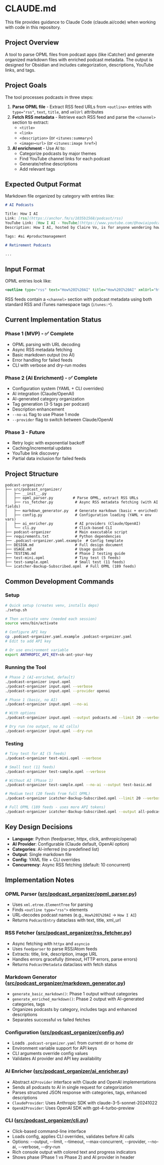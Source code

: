 # CLAUDE.md

This file provides guidance to Claude Code (claude.ai/code) when working with code in this repository.

## Project Overview

A tool to parse OPML files from podcast apps (like iCatcher) and generate organized markdown files with enriched podcast metadata. The output is designed for Obsidian and includes categorization, descriptions, YouTube links, and tags.

## Project Goals

The tool processes podcasts in three steps:

1. **Parse OPML file** - Extract RSS feed URLs from `<outline>` entries with `type="rss"`, `text`, `title`, and `xmlUrl` attributes
2. **Fetch RSS metadata** - Retrieve each RSS feed and parse the `<channel>` section to extract:
   - `<title>`
   - `<link>`
   - `<description>` (or `<itunes:summary>`)
   - `<image><url>` (or `<itunes:image href>`)
3. **AI enrichment** - Use AI to:
   - Categorize podcasts by major themes
   - Find YouTube channel links for each podcast
   - Generate/refine descriptions
   - Add relevant tags

## Expected Output Format

Markdown file organized by category with entries like:

```markdown
# AI Podcasts

Title: How I AI
Link: [rss](https://anchor.fm/s/1035b1568/podcast/rss)
YouTube Link: [How I AI - YouTube](https://www.youtube.com/@howiaipodcast)
Description: How I AI, hosted by Claire Vo, is for anyone wondering how to actually use these magical new tools...

Tags: #ai #productmanagement

# Retirement Podcasts

...
```

## Input Format

OPML entries look like:
```xml
<outline type="rss" text="How%20I%20AI" title="How%20I%20AI" xmlUrl="https://anchor.fm/s/1035b1568/podcast/rss" />
```

RSS feeds contain a `<channel>` section with podcast metadata using both standard RSS and iTunes namespace tags (`itunes:*`).

## Current Implementation Status

### Phase 1 (MVP) - ✅ Complete
- OPML parsing with URL decoding
- Async RSS metadata fetching
- Basic markdown output (no AI)
- Error handling for failed feeds
- CLI with verbose and dry-run modes

### Phase 2 (AI Enrichment) - ✅ Complete
- Configuration system (YAML + CLI overrides)
- AI integration (Claude/OpenAI)
- AI-generated category organization
- Tag generation (3-5 tags per podcast)
- Description enhancement
- `--no-ai` flag to use Phase 1 mode
- `--provider` flag to switch between Claude/OpenAI

### Phase 3 - Future
- Retry logic with exponential backoff
- Caching/incremental updates
- YouTube link discovery
- Partial data inclusion for failed feeds

## Project Structure

```
podcast-organizer/
├── src/podcast_organizer/
│   ├── __init__.py
│   ├── opml_parser.py         # Parse OPML, extract RSS URLs
│   ├── rss_fetcher.py          # Async RSS metadata fetching (with AI fields)
│   ├── markdown_generator.py   # Generate markdown (basic + enriched)
│   ├── config.py               # Configuration loading (YAML + env vars)
│   ├── ai_enricher.py          # AI providers (Claude/OpenAI)
│   └── cli.py                  # Click-based CLI
├── podcast-organizer           # Main executable script
├── requirements.txt            # Python dependencies
├── .podcast-organizer.yaml.example  # Config template
├── DESIGN.md                   # Full design document
├── USAGE.md                    # Usage guide
├── TESTING.md                  # Phase 2 testing guide
├── test-mini.opml              # Tiny test (5 feeds)
├── test-sample.opml            # Small test (11 feeds)
└── icatcher-Backup-Subscribed.opml  # Full OPML (189 feeds)
```

## Common Development Commands

### Setup

```bash
# Quick setup (creates venv, installs deps)
./setup.sh

# Then activate venv (needed each session)
source venv/bin/activate

# Configure API key
cp .podcast-organizer.yaml.example .podcast-organizer.yaml
# Edit to add API key

# Or use environment variable
export ANTHROPIC_API_KEY=sk-ant-your-key
```

### Running the Tool

```bash
# Phase 2 (AI-enriched, default)
./podcast-organizer input.opml
./podcast-organizer input.opml --verbose
./podcast-organizer input.opml --provider openai

# Phase 1 (basic, no AI)
./podcast-organizer input.opml --no-ai

# With options
./podcast-organizer input.opml --output podcasts.md --limit 20 --verbose

# Dry run (no output, no AI calls)
./podcast-organizer input.opml --dry-run
```

### Testing

```bash
# Tiny test for AI (5 feeds)
./podcast-organizer test-mini.opml --verbose

# Small test (11 feeds)
./podcast-organizer test-sample.opml --verbose

# Without AI (Phase 1)
./podcast-organizer test-sample.opml --no-ai --output test-basic.md

# Medium test (20 feeds from full OPML)
./podcast-organizer icatcher-Backup-Subscribed.opml --limit 20 --verbose

# Full OPML (189 feeds - uses more API tokens)
./podcast-organizer icatcher-Backup-Subscribed.opml --output all-podcasts.md
```

## Key Design Decisions

- **Language**: Python (feedparser, httpx, click, anthropic/openai)
- **AI Provider**: Configurable (Claude default, OpenAI option)
- **Categories**: AI-inferred (no predefined list)
- **Output**: Single markdown file
- **Config**: YAML file + CLI overrides
- **Concurrency**: Async RSS fetching (default: 10 concurrent)

## Implementation Notes

### OPML Parser ([src/podcast_organizer/opml_parser.py](src/podcast_organizer/opml_parser.py))
- Uses `xml.etree.ElementTree` for parsing
- Finds `<outline type="rss">` elements
- URL-decodes podcast names (e.g., `How%20I%20AI` → `How I AI`)
- Returns `PodcastEntry` dataclass with text, title, xml_url

### RSS Fetcher ([src/podcast_organizer/rss_fetcher.py](src/podcast_organizer/rss_fetcher.py))
- Async fetching with `httpx` and `asyncio`
- Uses `feedparser` to parse RSS/Atom feeds
- Extracts: title, link, description, image URL
- Handles errors gracefully (timeout, HTTP errors, parse errors)
- Returns `PodcastMetadata` dataclass with fetch status

### Markdown Generator ([src/podcast_organizer/markdown_generator.py](src/podcast_organizer/markdown_generator.py))
- `generate_basic_markdown()`: Phase 1 output without categories
- `generate_enriched_markdown()`: Phase 2 output with AI-generated categories, tags
- Organizes podcasts by category, includes tags and enhanced descriptions
- Separates successful vs failed fetches

### Configuration ([src/podcast_organizer/config.py](src/podcast_organizer/config.py))
- Loads `.podcast-organizer.yaml` from current dir or home dir
- Environment variable support for API keys
- CLI arguments override config values
- Validates AI provider and API key availability

### AI Enricher ([src/podcast_organizer/ai_enricher.py](src/podcast_organizer/ai_enricher.py))
- Abstract `AIProvider` interface with Claude and OpenAI implementations
- Sends all podcasts to AI in single request for categorization
- Parses structured JSON response with categories, tags, enhanced descriptions
- `ClaudeProvider`: Uses Anthropic SDK with claude-3-5-sonnet-20241022
- `OpenAIProvider`: Uses OpenAI SDK with gpt-4-turbo-preview

### CLI ([src/podcast_organizer/cli.py](src/podcast_organizer/cli.py))
- Click-based command-line interface
- Loads config, applies CLI overrides, validates before AI calls
- Options: --output, --limit, --timeout, --max-concurrent, --provider, --no-ai, --verbose, --dry-run
- Rich console output with colored text and progress indicators
- Shows phase (Phase 1 vs Phase 2) and AI provider in header
